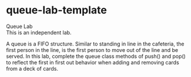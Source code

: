 # queue-lab-template  
Queue Lab  
This is an independent lab.  

A queue is a FIFO structure. Similar to standing in line in the cafeteria, the first person in the line, is the first person to move out of the line and be served. In this lab, complete the queue class methods of push() and pop() to reflect the first in first out behavior when adding and removing cards from a deck of cards.
